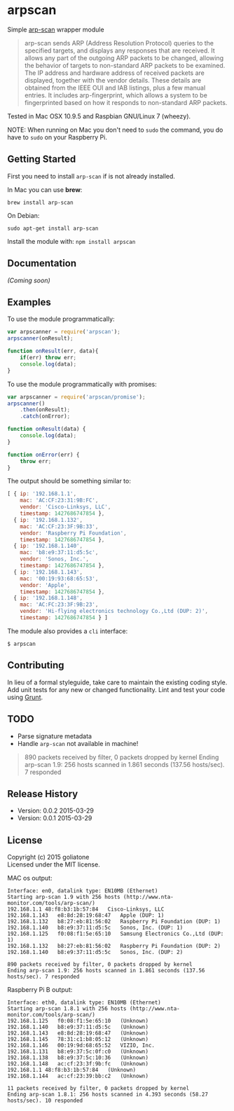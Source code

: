 # arpscan

Simple [arp-scan][arp-scan] wrapper module

>arp-scan sends ARP (Address Resolution Protocol) queries to the specified targets, and displays any responses that are received. It allows any part of the outgoing ARP packets to be changed, allowing the behavior of targets to non-standard ARP packets to be examined. The IP address and hardware address of received packets are displayed, together with the vendor details. These details are obtained from the IEEE OUI and IAB listings, plus a few manual entries. It includes arp-fingerprint, which allows a system to be fingerprinted based on how it responds to non-standard ARP packets.

[arp-scan]: http://linux.die.net/man/1/arp-scan

Tested in Mac OSX 10.9.5 and Raspbian GNU/Linux 7 (wheezy).

NOTE:
When running on Mac you don't need to `sudo` the command, you do have to `sudo` on your Raspberry Pi.

## Getting Started
First you need to install `arp-scan` if is not already installed.

In Mac you can use **brew**:
```
brew install arp-scan
```

On Debian:
```
sudo apt-get install arp-scan
```

Install the module with: `npm install arpscan`



## Documentation
_(Coming soon)_

## Examples

To use the module programmatically:

```javascript
var arpscanner = require('arpscan');
arpscanner(onResult);

function onResult(err, data){
    if(err) throw err;
    console.log(data);
}
```

To use the module programmatically with promises:
```javascript
var arpscanner = require('arpscan/promise');
arpscanner()
    .then(onResult);
    .catch(onError);

function onResult(data) {
    console.log(data);
}

function onError(err) {
    throw err;
}
```


The output should be something similar to:

```javascript
[ { ip: '192.168.1.1',
    mac: 'AC:CF:23:31:9B:FC',
    vendor: 'Cisco-Linksys, LLC',
    timestamp: 1427686747854 },
  { ip: '192.168.1.132',
    mac: 'AC:CF:23:3F:9B:33',
    vendor: 'Raspberry Pi Foundation',
    timestamp: 1427686747854 },
  { ip: '192.168.1.140',
    mac: 'b8:e9:37:11:d5:5c',
    vendor: 'Sonos, Inc.',
    timestamp: 1427686747854 },
  { ip: '192.168.1.143',
    mac: '00:19:93:68:65:53',
    vendor: 'Apple',
    timestamp: 1427686747854 },
  { ip: '192.168.1.148',
    mac: 'AC:FC:23:3F:9B:23',
    vendor: 'Hi-flying electronics technology Co.,Ltd (DUP: 2)',
    timestamp: 1427686747854 } ]
```

The module also provides a `cli` interface:
```
$ arpscan
```


## Contributing
In lieu of a formal styleguide, take care to maintain the existing coding style. Add unit tests for any new or changed functionality. Lint and test your code using [Grunt](http://gruntjs.com/).


## TODO
- Parse signature metadata
- Handle `arp-scan` not available in machine!

>890 packets received by filter, 0 packets dropped by kernel
Ending arp-scan 1.9: 256 hosts scanned in 1.861 seconds (137.56 hosts/sec). 7 responded

## Release History
- Version: 0.0.2 2015-03-29
- Version: 0.0.1 2015-03-29

## License
Copyright (c) 2015 goliatone  
Licensed under the MIT license.



MAC os output:
```
Interface: en0, datalink type: EN10MB (Ethernet)
Starting arp-scan 1.9 with 256 hosts (http://www.nta-monitor.com/tools/arp-scan/)
192.168.1.1 48:f8:b3:1b:57:84   Cisco-Linksys, LLC
192.168.1.143   e8:8d:28:19:68:47   Apple (DUP: 1)
192.168.1.132   b8:27:eb:81:56:02   Raspberry Pi Foundation (DUP: 1)
192.168.1.140   b8:e9:37:11:d5:5c   Sonos, Inc. (DUP: 1)
192.168.1.125   f0:08:f1:5e:65:10   Samsung Electronics Co.,Ltd (DUP: 1)
192.168.1.132   b8:27:eb:81:56:02   Raspberry Pi Foundation (DUP: 2)
192.168.1.140   b8:e9:37:11:d5:5c   Sonos, Inc. (DUP: 2)

890 packets received by filter, 0 packets dropped by kernel
Ending arp-scan 1.9: 256 hosts scanned in 1.861 seconds (137.56 hosts/sec). 7 responded
```

Raspberry Pi B output:
```
Interface: eth0, datalink type: EN10MB (Ethernet)
Starting arp-scan 1.8.1 with 256 hosts (http://www.nta-monitor.com/tools/arp-scan/)
192.168.1.125   f0:08:f1:5e:65:10   (Unknown)
192.168.1.140   b8:e9:37:11:d5:5c   (Unknown)
192.168.1.143   e8:8d:28:19:68:47   (Unknown)
192.168.1.145   78:31:c1:b8:05:12   (Unknown)
192.168.1.146   00:19:9d:68:65:52   VIZIO, Inc.
192.168.1.131   b8:e9:37:5c:0f:c0   (Unknown)
192.168.1.138   b8:e9:37:5c:10:36   (Unknown)
192.168.1.148   ac:cf:23:3f:9b:fc   (Unknown)
192.168.1.1 48:f8:b3:1b:57:84   (Unknown)
192.168.1.144   ac:cf:23:39:bb:c2   (Unknown)

11 packets received by filter, 0 packets dropped by kernel
Ending arp-scan 1.8.1: 256 hosts scanned in 4.393 seconds (58.27 hosts/sec). 10 responded
```